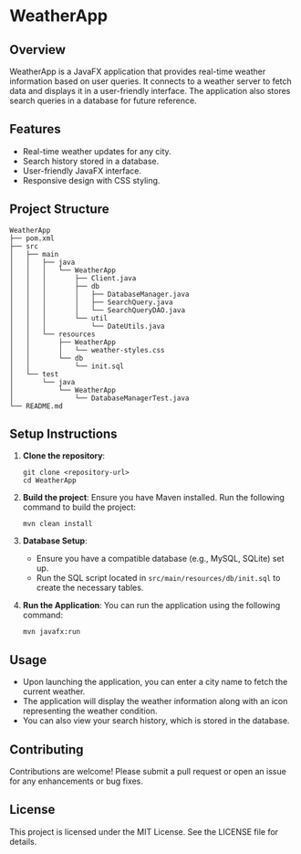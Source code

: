 # WeatherApp

## Overview
WeatherApp is a JavaFX application that provides real-time weather information based on user queries. It connects to a weather server to fetch data and displays it in a user-friendly interface. The application also stores search queries in a database for future reference.

## Features
- Real-time weather updates for any city.
- Search history stored in a database.
- User-friendly JavaFX interface.
- Responsive design with CSS styling.

## Project Structure
```
WeatherApp
├── pom.xml
├── src
│   ├── main
│   │   ├── java
│   │   │   └── WeatherApp
│   │   │       ├── Client.java
│   │   │       ├── db
│   │   │       │   ├── DatabaseManager.java
│   │   │       │   ├── SearchQuery.java
│   │   │       │   └── SearchQueryDAO.java
│   │   │       └── util
│   │   │           └── DateUtils.java
│   │   └── resources
│   │       ├── WeatherApp
│   │       │   └── weather-styles.css
│   │       └── db
│   │           └── init.sql
│   └── test
│       └── java
│           └── WeatherApp
│               └── DatabaseManagerTest.java
└── README.md
```

## Setup Instructions
1. **Clone the repository**:
   ```
   git clone <repository-url>
   cd WeatherApp
   ```

2. **Build the project**:
   Ensure you have Maven installed. Run the following command to build the project:
   ```
   mvn clean install
   ```

3. **Database Setup**:
   - Ensure you have a compatible database (e.g., MySQL, SQLite) set up.
   - Run the SQL script located in `src/main/resources/db/init.sql` to create the necessary tables.

4. **Run the Application**:
   You can run the application using the following command:
   ```
   mvn javafx:run
   ```

## Usage
- Upon launching the application, you can enter a city name to fetch the current weather.
- The application will display the weather information along with an icon representing the weather condition.
- You can also view your search history, which is stored in the database.

## Contributing
Contributions are welcome! Please submit a pull request or open an issue for any enhancements or bug fixes.

## License
This project is licensed under the MIT License. See the LICENSE file for details.